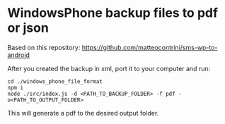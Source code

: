 
# WindowsPhone backup files to pdf or json

Based on this repository:
https://github.com/matteocontrini/sms-wp-to-android

After you created the backup in xml, port it to your computer and run:

```
cd ./windows_phone_file_format
npm i
node ./src/index.js -d <PATH_TO_BACKUP_FOLDER> -f pdf -o<PATH_TO_OUTPUT_FOLDER>
```

This will generate a pdf to the desired output folder.
